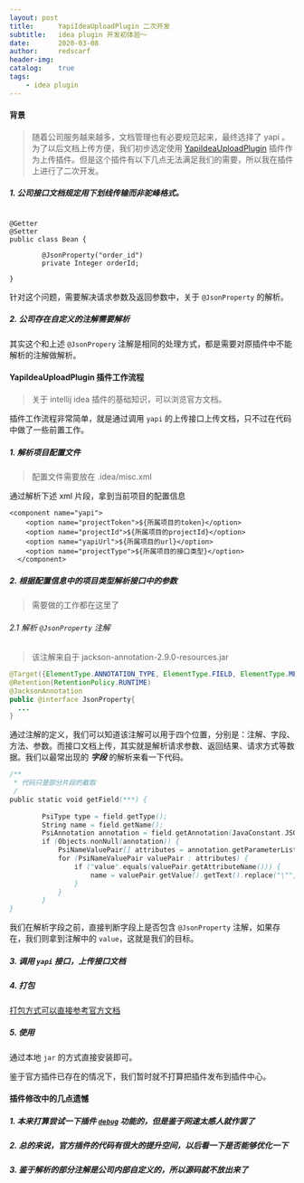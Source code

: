 ```yaml
---
layout: post
title:      YapiIdeaUploadPlugin 二次开发
subtitle:   idea plugin 开发初体验～
date:       2020-03-08
author:     redscarf
header-img:
catalog:    true
tags:
    - idea plugin
---
```


####  背景

> 随着公司服务越来越多，文档管理也有必要规范起来，最终选择了 yapi 。为了以后文档上传方便，我们初步选定使用 [YapiIdeaUploadPlugin](https://github.com/diwand/YapiIdeaUploadPlugin) 插件作为上传插件。但是这个插件有以下几点无法满足我们的需要，所以我在插件上进行了二次开发。

##### 1. 公司接口文档规定用下划线传输而非驼峰格式。

```shell

@Getter
@Setter
public class Bean {
		
		@JsonProperty("order_id")
		private Integer orderId;

}
```

针对这个问题，需要解决请求参数及返回参数中，关于 `@JsonProperty` 的解析。

##### 2. 公司存在自定义的注解需要解析

其实这个和上述 `@JsonPropery` 注解是相同的处理方式，都是需要对原插件中不能解析的注解做解析。

#### YapiIdeaUploadPlugin 插件工作流程

> 关于 intellij idea 插件的基础知识，可以浏览官方文档。

插件工作流程非常简单，就是通过调用 `yapi` 的上传接口上传文档，只不过在代码中做了一些前置工作。

##### 1. 解析项目配置文件

> 配置文件需要放在  .idea/misc.xml

通过解析下述 xml 片段，拿到当前项目的配置信息

```
<component name="yapi">
    <option name="projectToken">${所属项目的token}</option>
    <option name="projectId">${所属项目的projectId}</option>
    <option name="yapiUrl">${所属项目的url}</option>
    <option name="projectType">${所属项目的接口类型}</option>
  </component>
```

##### 2. 根据配置信息中的项目类型解析接口中的参数

> 需要做的工作都在这里了

###### 2.1 解析 `@JsonProperty` 注解

> 该注解来自于 jackson-annotation-2.9.0-resources.jar 

```java
@Target({ElementType.ANNOTATION_TYPE, ElementType.FIELD, ElementType.METHOD, ElementType.PARAMETER})
@Retention(RetentionPolicy.RUNTIME)
@JacksonAnnotation
public @interface JsonProperty{
  ...
}
```

通过注解的定义，我们可以知道该注解可以用于四个位置，分别是：注解、字段、方法、参数。而接口文档上传，其实就是解析请求参数、返回结果、请求方式等数据。我们以最常出现的 ***字段*** 的解析来看一下代码。

```java
/**
 * 代码只是部分片段的截取
 /
public static void getField(***) {
        
        PsiType type = field.getType();
        String name = field.getName();
        PsiAnnotation annotation = field.getAnnotation(JavaConstant.JSON_PROPERTY);
        if (Objects.nonNull(annotation)) {
            PsiNameValuePair[] attributes = annotation.getParameterList().getAttributes();
            for (PsiNameValuePair valuePair : attributes) {
                if ("value".equals(valuePair.getAttributeName())) {
                    name = valuePair.getValue().getText().replace("\"", "");
                }
            }
        }
}
```

我们在解析字段之前，直接判断字段上是否包含 `@JsonProperty` 注解，如果存在，我们则拿到注解中的 `value`，这就是我们的目标。



##### 3. 调用 `yapi` 接口，上传接口文档

##### 4. 打包

[打包方式可以直接参考官方文档](https://www.jetbrains.org/intellij/sdk/docs/basics/getting_started/deploying_plugin.html)

##### 5. 使用

通过本地 `jar` 的方式直接安装即可。

鉴于官方插件已存在的情况下，我们暂时就不打算把插件发布到插件中心。

#### 插件修改中的几点遗憾

##### 1. 本来打算尝试一下插件 [`debug`](https://www.jetbrains.org/intellij/sdk/docs/basics/ide_development_instance.html) 功能的，但是鉴于网速太感人就作罢了

##### 2. 总的来说，官方插件的代码有很大的提升空间，以后看一下是否能够优化一下

##### 3. 鉴于解析的部分注解是公司内部自定义的，所以源码就不放出来了